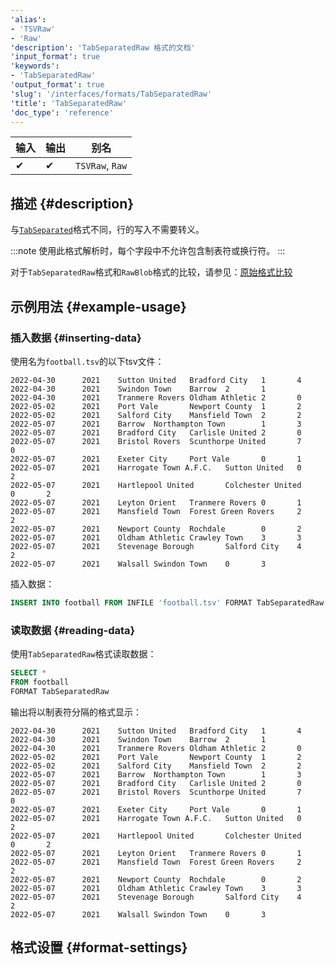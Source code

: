 ```yaml
---
'alias':
- 'TSVRaw'
- 'Raw'
'description': 'TabSeparatedRaw 格式的文档'
'input_format': true
'keywords':
- 'TabSeparatedRaw'
'output_format': true
'slug': '/interfaces/formats/TabSeparatedRaw'
'title': 'TabSeparatedRaw'
'doc_type': 'reference'
---
```


| 输入  | 输出  | 别名              |
|-------|--------|-----------------|
| ✔     | ✔      | `TSVRaw`, `Raw` |

## 描述 {#description}

与[`TabSeparated`](/interfaces/formats/TabSeparated)格式不同，行的写入不需要转义。

:::note
使用此格式解析时，每个字段中不允许包含制表符或换行符。
:::

对于`TabSeparatedRaw`格式和`RawBlob`格式的比较，请参见：[原始格式比较](../RawBLOB.md/#raw-formats-comparison)

## 示例用法 {#example-usage}

### 插入数据 {#inserting-data}

使用名为`football.tsv`的以下tsv文件：

```tsv
2022-04-30      2021    Sutton United   Bradford City   1       4
2022-04-30      2021    Swindon Town    Barrow  2       1
2022-04-30      2021    Tranmere Rovers Oldham Athletic 2       0
2022-05-02      2021    Port Vale       Newport County  1       2
2022-05-02      2021    Salford City    Mansfield Town  2       2
2022-05-07      2021    Barrow  Northampton Town        1       3
2022-05-07      2021    Bradford City   Carlisle United 2       0
2022-05-07      2021    Bristol Rovers  Scunthorpe United       7       0
2022-05-07      2021    Exeter City     Port Vale       0       1
2022-05-07      2021    Harrogate Town A.F.C.   Sutton United   0       2
2022-05-07      2021    Hartlepool United       Colchester United       0       2
2022-05-07      2021    Leyton Orient   Tranmere Rovers 0       1
2022-05-07      2021    Mansfield Town  Forest Green Rovers     2       2
2022-05-07      2021    Newport County  Rochdale        0       2
2022-05-07      2021    Oldham Athletic Crawley Town    3       3
2022-05-07      2021    Stevenage Borough       Salford City    4       2
2022-05-07      2021    Walsall Swindon Town    0       3
```

插入数据：

```sql
INSERT INTO football FROM INFILE 'football.tsv' FORMAT TabSeparatedRaw;
```

### 读取数据 {#reading-data}

使用`TabSeparatedRaw`格式读取数据：

```sql
SELECT *
FROM football
FORMAT TabSeparatedRaw
```

输出将以制表符分隔的格式显示：

```tsv
2022-04-30      2021    Sutton United   Bradford City   1       4
2022-04-30      2021    Swindon Town    Barrow  2       1
2022-04-30      2021    Tranmere Rovers Oldham Athletic 2       0
2022-05-02      2021    Port Vale       Newport County  1       2
2022-05-02      2021    Salford City    Mansfield Town  2       2
2022-05-07      2021    Barrow  Northampton Town        1       3
2022-05-07      2021    Bradford City   Carlisle United 2       0
2022-05-07      2021    Bristol Rovers  Scunthorpe United       7       0
2022-05-07      2021    Exeter City     Port Vale       0       1
2022-05-07      2021    Harrogate Town A.F.C.   Sutton United   0       2
2022-05-07      2021    Hartlepool United       Colchester United       0       2
2022-05-07      2021    Leyton Orient   Tranmere Rovers 0       1
2022-05-07      2021    Mansfield Town  Forest Green Rovers     2       2
2022-05-07      2021    Newport County  Rochdale        0       2
2022-05-07      2021    Oldham Athletic Crawley Town    3       3
2022-05-07      2021    Stevenage Borough       Salford City    4       2
2022-05-07      2021    Walsall Swindon Town    0       3
```

## 格式设置 {#format-settings}
